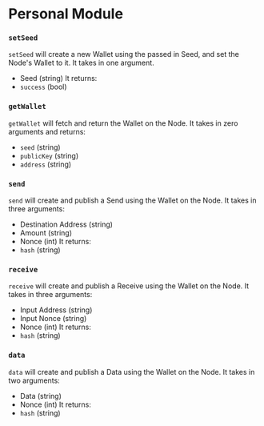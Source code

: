 # Personal Module

### `setSeed`
`setSeed` will create a new Wallet using the passed in Seed, and set the Node's Wallet to it. It takes in one argument.
- Seed (string)
It returns:
- `success` (bool)

### `getWallet`
`getWallet` will fetch and return the Wallet on the Node. It takes in zero arguments and returns:
- `seed`      (string)
- `publicKey` (string)
- `address`   (string)

### `send`
`send` will create and publish a Send using the Wallet on the Node. It takes in three arguments:
- Destination Address (string)
- Amount (string)
- Nonce  (int)
It returns:
- `hash` (string)

### `receive`
`receive` will create and publish a Receive using the Wallet on the Node. It takes in three arguments:
- Input Address (string)
- Input Nonce   (string)
- Nonce         (int)
It returns:
- `hash` (string)

### `data`
`data` will create and publish a Data using the Wallet on the Node. It takes in two arguments:
- Data  (string)
- Nonce (int)
It returns:
- `hash` (string)
